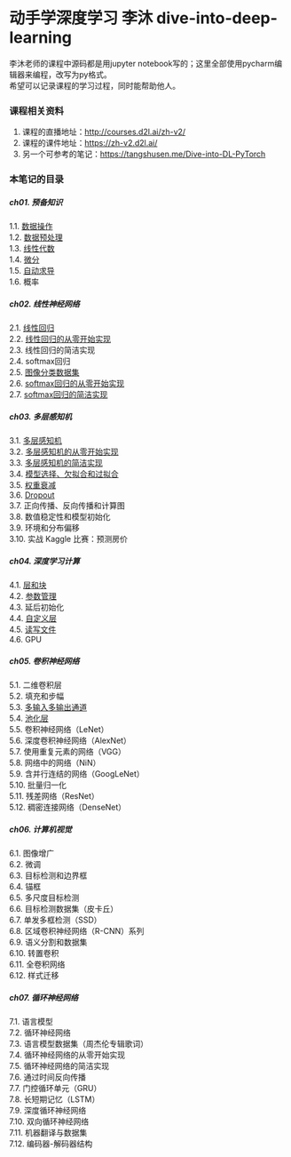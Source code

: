 # 动手学深度学习 李沐 dive-into-deep-learning

李沐老师的课程中源码都是用jupyter notebook写的；这里全部使用pycharm编辑器来编程，改写为py格式。  
希望可以记录课程的学习过程，同时能帮助他人。

### 课程相关资料
1. 课程的直播地址：http://courses.d2l.ai/zh-v2/
2. 课程的课件地址：https://zh-v2.d2l.ai/
3. 另一个可参考的笔记：https://tangshusen.me/Dive-into-DL-PyTorch

### 本笔记的目录
##### ch01. 预备知识  
1.1. [数据操作](./ch01/01-ndarray.py)  
1.2. [数据预处理](./ch01/02-pandas.py)  
1.3. [线性代数](./ch01/03-linear-algebra.py)  
1.4. [微分](./ch01/04-calculus.py)  
1.5. [自动求导](./ch01/05-autograd.py)  
1.6. 概率 
##### ch02. 线性神经网络  
2.1. [线性回归](./ch02/01-linear-regression.py)  
2.2. [线性回归的从零开始实现](./ch02/02-linear-regression-scratch.py)  
2.3. 线性回归的简洁实现  
2.4. softmax回归  
2.5. [图像分类数据集](./d2lutil/common.py)  
2.6. [softmax回归的从零开始实现](./ch02/03-softmax-linear-regression-scratch.py)  
2.7. [softmax回归的简洁实现](./ch02/04-softmax-linear-regression-concise.py)  
##### ch03. 多层感知机  
3.1. [多层感知机](./ch03/01-mlp.py)  
3.2. [多层感知机的从零开始实现](./ch03/02-mlp-from-zero.py)  
3.3. [多层感知机的简洁实现](./ch03/03-mlp-simple.py)  
3.4. [模型选择、欠拟合和过拟合](./ch03/04-underfit-overfit.py)  
3.5. [权重衰减](./ch03/05-weight-decay-simple.py)  
3.6. [Dropout](./ch03/06-dropout-simple.py)  
3.7. 正向传播、反向传播和计算图  
3.8. 数值稳定性和模型初始化  
3.9. 环境和分布偏移  
3.10. 实战 Kaggle 比赛：预测房价   
##### ch04. 深度学习计算  
4.1. [层和块](./ch04/01-model-construction.py)  
4.2. [参数管理](./ch04/02-parameters.py)  
4.3. 延后初始化  
4.4. [自定义层](./ch04/03-custom-layer.py)  
4.5. [读写文件](./ch04/04-read-write.py)  
4.6. GPU  
##### ch05. 卷积神经网络  
5.1. 二维卷积层  
5.2. 填充和步幅  
5.3. [多输入多输出通道](./ch05/03-channels.py)  
5.4. [池化层](./ch05/04-pooling.py)  
5.5. 卷积神经网络（LeNet）  
5.6. 深度卷积神经网络（AlexNet）  
5.7. 使用重复元素的网络（VGG）  
5.8. 网络中的网络（NiN）  
5.9. 含并行连结的网络（GoogLeNet）  
5.10. 批量归一化  
5.11. 残差网络（ResNet）  
5.12. 稠密连接网络（DenseNet）  
##### ch06.  计算机视觉
6.1. 图像增广  
6.2. 微调  
6.3. 目标检测和边界框  
6.4. 锚框   
6.5. 多尺度目标检测  
6.6. 目标检测数据集（皮卡丘）   
6.7. 单发多框检测（SSD）  
6.8. 区域卷积神经网络（R-CNN）系列  
6.9. 语义分割和数据集  
6.10. 转置卷积  
6.11. 全卷积网络  
6.12. 样式迁移   
##### ch07.  循环神经网络
7.1. 语言模型  
7.2. 循环神经网络  
7.3. 语言模型数据集（周杰伦专辑歌词）  
7.4. 循环神经网络的从零开始实现  
7.5. 循环神经网络的简洁实现  
7.6. 通过时间反向传播  
7.7. 门控循环单元（GRU）  
7.8. 长短期记忆（LSTM）  
7.9. 深度循环神经网络  
7.10. 双向循环神经网络  
7.11. 机器翻译与数据集  
7.12. 编码器-解码器结构



